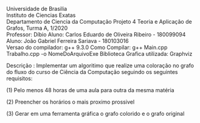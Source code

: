 Universidade de Brasilia											    
Instituto de Ciencias Exatas										    
Departamento de Ciencia da Computação
Projeto 4
Teoria e Aplicação de Grafos, Turma A, 1/2020							    
Professor: Díbio 
Aluno: Carlos Eduardo de Oliveira Ribeiro - 180099094 
Aluno: João Gabriel Ferreira Sariava - 180103016						
Versao do compilador: g++ 9.3.0
Como Compilar: g++ Main.cpp Trabalho.cpp -o NomeDoArquivoExe
Biblioteca Grafica utilizada: Graphviz

Descrição : Implementar um algoritimo que realize uma coloração no grafo do fluxo do curso de Ciência da Computação seguindo os seguintes requisitos:

(1) Pelo menos 48 horas de uma aula para outra da mesma matéria

(2) Preencher os horários o mais proximo prossivel

(3) Gerar em uma ferramenta gráfica o grafo colorido e o grafo original
